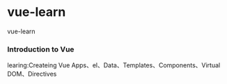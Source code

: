 # vue-learn
vue-learn


### Introduction to Vue
learing:Createing Vue Apps、el、Data、Templates、Components、Virtual DOM、Directives
